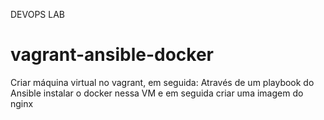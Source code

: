 DEVOPS LAB
# vagrant-ansible-docker

Criar máquina virtual no vagrant, em seguida:
Através de um playbook do Ansible instalar o docker nessa VM e em seguida criar uma imagem do nginx
